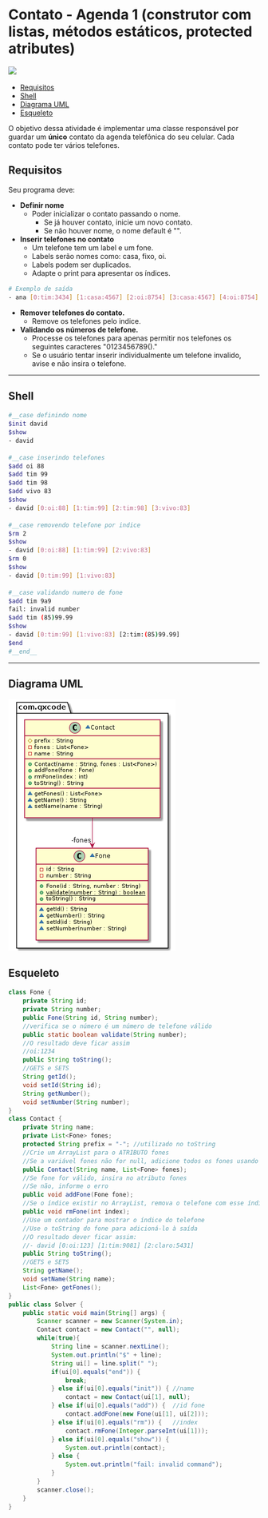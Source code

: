# Contato - Agenda 1 (construtor com listas, métodos estáticos, protected atributes)
![](figura.png)

<!--TOC_BEGIN-->
- [Requisitos](#requisitos)
- [Shell](#shell)
- [Diagrama UML](#diagrama-uml)
- [Esqueleto](#esqueleto)
<!--TOC_END-->


O objetivo dessa atividade é implementar uma classe responsável por guardar um **único** contato da agenda telefônica do seu celular. Cada contato pode ter vários telefones.

## Requisitos
Seu programa deve:

- **Definir nome**
    - Poder inicializar o contato passando o nome.
        - Se já houver contato, inicie um novo contato.
        - Se não houver nome, o nome default é "".
- **Inserir telefones no contato** 
    - Um telefone tem um label e um fone.
    - Labels serão nomes como: casa, fixo, oi.
    - Labels podem ser duplicados.
    - Adapte o print para apresentar os índices.
```sh
# Exemplo de saída
- ana [0:tim:3434] [1:casa:4567] [2:oi:8754] [3:casa:4567] [4:oi:8754]
```

- **Remover telefones do contato.**    
    - Remove os telefones pelo indice.
- **Validando os números de telefone.**
    - Processe os telefones para apenas permitir nos telefones os seguintes caracteres "0123456789()."
    - Se o usuário tentar inserir individualmente um telefone invalido, avise e não insira o telefone.

***
## Shell

```bash
#__case definindo nome
$init david
$show
- david

#__case inserindo telefones
$add oi 88
$add tim 99
$add tim 98
$add vivo 83
$show
- david [0:oi:88] [1:tim:99] [2:tim:98] [3:vivo:83]

#__case removendo telefone por indice
$rm 2
$show
- david [0:oi:88] [1:tim:99] [2:vivo:83]
$rm 0
$show
- david [0:tim:99] [1:vivo:83]

#__case validando numero de fone
$add tim 9a9
fail: invalid number
$add tim (85)99.99
$show
- david [0:tim:99] [1:vivo:83] [2:tim:(85)99.99]
$end
#__end__
```

***
## Diagrama UML
![](diagrama.png)


## Esqueleto

<!--FILTER Solver.java java-->
```java
class Fone {
    private String id;
    private String number;
    public Fone(String id, String number);
    //verifica se o número é um número de telefone válido
    public static boolean validate(String number);
    //O resultado deve ficar assim
    //oi:1234
    public String toString();
    //GETS e SETS
    String getId();
    void setId(String id);
    String getNumber();
    void setNumber(String number);
}
class Contact {
    private String name;
    private List<Fone> fones;
    protected String prefix = "-"; //utilizado no toString
    //Crie um ArrayList para o ATRIBUTO fones
    //Se a variável fones não for null, adicione todos os fones usando o método addFone
    public Contact(String name, List<Fone> fones);
    //Se fone for válido, insira no atributo fones
    //Se não, informe o erro
    public void addFone(Fone fone);
    //Se o índice existir no ArrayList, remova o telefone com esse índice
    public void rmFone(int index);
    //Use um contador para mostrar o índice do telefone
    //Use o toString do fone para adicioná-lo à saída
    //O resultado dever ficar assim:
    //- david [0:oi:123] [1:tim:9081] [2:claro:5431]
    public String toString();
    //GETS e SETS
    String getName();
    void setName(String name);
    List<Fone> getFones();
}
public class Solver {
    public static void main(String[] args) {
        Scanner scanner = new Scanner(System.in);
        Contact contact = new Contact("", null);
        while(true){
            String line = scanner.nextLine();
            System.out.println("$" + line);
            String ui[] = line.split(" ");
            if(ui[0].equals("end")) {
                break;
            } else if(ui[0].equals("init")) { //name
                contact = new Contact(ui[1], null);
            } else if(ui[0].equals("add")) {  //id fone
                contact.addFone(new Fone(ui[1], ui[2]));
            } else if(ui[0].equals("rm")) {   //index
                contact.rmFone(Integer.parseInt(ui[1]));
            } else if(ui[0].equals("show")) {
                System.out.println(contact);
            } else {
                System.out.println("fail: invalid command");
            }
        }
        scanner.close();
    }
}
```
<!--FILTER_END-->
